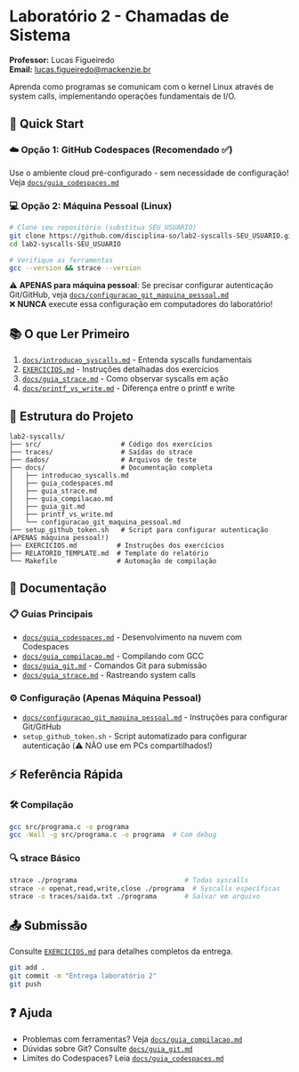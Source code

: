 # Laboratório 2 - Chamadas de Sistema


**Professor:** Lucas Figueiredo  
**Email:** lucas.figueiredo@mackenzie.br

Aprenda como programas se comunicam com o kernel Linux através de system calls, implementando operações fundamentais de I/O.

## 🚀 Quick Start

### ☁️ Opção 1: GitHub Codespaces (Recomendado ✅)
Use o ambiente cloud pré-configurado - sem necessidade de configuração!
Veja [`docs/guia_codespaces.md`](docs/guia_codespaces.md)

### 💻 Opção 2: Máquina Pessoal (Linux)
```bash
# Clone seu repositório (substitua SEU_USUARIO)
git clone https://github.com/disciplina-so/lab2-syscalls-SEU_USUARIO.git
cd lab2-syscalls-SEU_USUARIO

# Verifique as ferramentas
gcc --version && strace --version
```

⚠️ **APENAS para máquina pessoal**: Se precisar configurar autenticação Git/GitHub, veja [`docs/configuracao_git_maquina_pessoal.md`](docs/configuracao_git_maquina_pessoal.md)  
❌ **NUNCA** execute essa configuração em computadores do laboratório!

## 📚 O que Ler Primeiro

1. [`docs/introducao_syscalls.md`](docs/introducao_syscalls.md) - Entenda syscalls fundamentais
2. [`EXERCICIOS.md`](EXERCICIOS.md) - Instruções detalhadas dos exercícios
3. [`docs/guia_strace.md`](docs/guia_strace.md) - Como observar syscalls em ação
4. [`docs/printf_vs_write.md`](docs/printf_vs_write.md) - Diferença entre o printf e write

## 📁 Estrutura do Projeto

```
lab2-syscalls/
├── src/                    # Código dos exercícios
├── traces/                 # Saídas do strace
├── dados/                  # Arquivos de teste
├── docs/                   # Documentação completa
│   ├── introducao_syscalls.md
│   ├── guia_codespaces.md
│   ├── guia_strace.md
│   ├── guia_compilacao.md
│   ├── guia_git.md
│   ├── printf_vs_write.md
│   └── configuracao_git_maquina_pessoal.md
├── setup_github_token.sh   # Script para configurar autenticação (APENAS máquina pessoal!)
├── EXERCICIOS.md          # Instruções dos exercícios
├── RELATORIO_TEMPLATE.md  # Template do relatório
└── Makefile               # Automação de compilação
```

## 📖 Documentação

### 📋 Guias Principais
- [`docs/guia_codespaces.md`](docs/guia_codespaces.md) - Desenvolvimento na nuvem com Codespaces
- [`docs/guia_compilacao.md`](docs/guia_compilacao.md) - Compilando com GCC
- [`docs/guia_git.md`](docs/guia_git.md) - Comandos Git para submissão
- [`docs/guia_strace.md`](docs/guia_strace.md) - Rastreando system calls

### ⚙️ Configuração (Apenas Máquina Pessoal)
- [`docs/configuracao_git_maquina_pessoal.md`](docs/configuracao_git_maquina_pessoal.md) - Instruções para configurar Git/GitHub
- `setup_github_token.sh` - Script automatizado para configurar autenticação (⚠️ NÃO use em PCs compartilhados!)

## ⚡ Referência Rápida

### 🛠️ Compilação
```bash
gcc src/programa.c -o programa
gcc -Wall -g src/programa.c -o programa  # Com debug
```

### 🔍 strace Básico
```bash
strace ./programa                           # Todas syscalls
strace -e openat,read,write,close ./programa  # Syscalls específicas
strace -o traces/saida.txt ./programa       # Salvar em arquivo
```

## 📤 Submissão

Consulte [`EXERCICIOS.md`](EXERCICIOS.md) para detalhes completos da entrega.

```bash
git add .
git commit -m "Entrega laboratório 2"
git push
```

## ❓ Ajuda

- Problemas com ferramentas? Veja [`docs/guia_compilacao.md`](docs/guia_compilacao.md)
- Dúvidas sobre Git? Consulte [`docs/guia_git.md`](docs/guia_git.md)
- Limites do Codespaces? Leia [`docs/guia_codespaces.md`](docs/guia_codespaces.md)